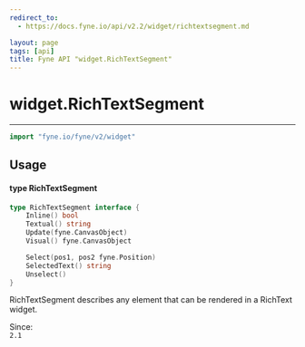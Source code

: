 ```yaml
---
redirect_to:
  - https://docs.fyne.io/api/v2.2/widget/richtextsegment.md

layout: page
tags: [api]
title: Fyne API "widget.RichTextSegment"
---
```



# widget.RichTextSegment
---
```go
import "fyne.io/fyne/v2/widget"
```

## Usage

#### type RichTextSegment

```go
type RichTextSegment interface {
	Inline() bool
	Textual() string
	Update(fyne.CanvasObject)
	Visual() fyne.CanvasObject

	Select(pos1, pos2 fyne.Position)
	SelectedText() string
	Unselect()
}
```

RichTextSegment describes any element that can be rendered in a RichText widget.


<div class="since">Since: <code>
2.1</code></div>
